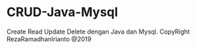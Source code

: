 # CRUD-Java-Mysql
Create Read Update Delete dengan Java dan Mysql.
CopyRight RezaRamadhanIrianto @2019
